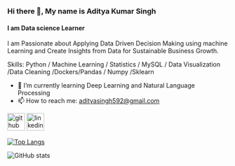 ### Hi there 👋, My name is Aditya Kumar Singh
#### I am Data science Learner
I am  Passionate about Applying Data Driven Decision Making  using machine Learning  and Create Insights from Data for Sustainable Business Growth.


Skills: Python / Machine Learning / Statistics / MySQL / Data Visualization /Data Cleaning /Dockers/Pandas / Numpy /Sklearn

- 🌱 I’m currently learning Deep Learning and Natural Language Processing 
- 📫 How to reach me: adityasingh592@gmail.com 


[<img src='https://cdn.jsdelivr.net/npm/simple-icons@3.0.1/icons/github.svg' alt='github' height='40'>](https://github.com/Aditya-jr)  [<img src='https://cdn.jsdelivr.net/npm/simple-icons@3.0.1/icons/linkedin.svg' alt='linkedin' height='40'>](https://www.linkedin.com/in/www.linkedin.com/in/aditya-sin/)  

[![Top Langs](https://github-readme-stats.vercel.app/api/top-langs/?username=Aditya-jr)](https://github.com/anuraghazra/github-readme-stats)

![GitHub stats](https://github-readme-stats.vercel.app/api?username=Aditya-jr&show_icons=true)  



<!---
Aditya-jr/Aditya-jr is a ✨ special ✨ repository because its `README.md` (this file) appears on your GitHub profile.
You can click the Preview link to take a look at your changes.
--->
